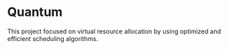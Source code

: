 # Quantum

This project focused on virtual resource allocation by using optimized and efficient scheduling algorithms.
